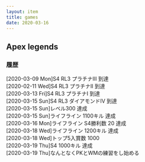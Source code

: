 ```yaml
---
layout: item
title: games
date: 2020-03-16
---
```


## Apex legends
### 履歴
[2020-03-09 Mon]S4 RL3 プラチナⅢ 到達<br>
[2020-02-11 Wed]S4 RL3 プラチナⅡ 到達<br>
[2020-03-13 Fri]S4 RL3 プラチナⅠ 到達<br>
[2020-03-15 Sun]S4 RL3 ダイアモンドⅣ 到達<br>
[2020-03-15 Sun]レベル300 達成<br>
[2020-03-15 Sun]ライフライン 1100キル 達成<br>
[2020-03-16 Mon]ライフライン S4勝利数 20 達成<br>
[2020-03-18 Wed]ライフライン 1200キル 達成<br>
[2020-03-18 Wed]トップ5入賞数 1000 <br>
[2020-03-19 Thu]S4 1000キル 達成<br>
[2020-03-19 Thu]なんとなくPKとWMの練習をし始める<br>


